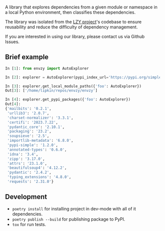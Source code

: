 A library that explores dependencies from a given module or namespace in a local Python environment, then classifies these dependencies.

The library was isolated from the [LZY project](https://github.com/lambdazy/lzy)'s codebase to ensure reusability and reduce the difficulty of dependency management.

If you are interested in using our library, please contact us via Github Issues.

## Brief example

```python
In [1]: from envzy import AutoExplorer

In [2]: explorer = AutoExplorer(pypi_index_url='https://pypi.org/simple', additional_pypi_packages={}, target_python=(3, 9))

In [3]: explorer.get_local_module_paths({'foo': AutoExplorer})
Out[3]: ['/home/lipkin/repos/envzy/envzy']

In [4]: explorer.get_pypi_packages({'foo': AutoExplorer})
Out[4]:
{'mailbits': '0.2.1',
 'urllib3': '2.0.7',
 'charset-normalizer': '3.3.1',
 'certifi': '2023.7.22',
 'pydantic_core': '2.10.1',
 'packaging': '23.2',
 'soupsieve': '2.5',
 'importlib-metadata': '6.8.0',
 'pypi-simple': '1.2.0',
 'annotated-types': '0.6.0',
 'idna': '3.4',
 'zipp': '3.17.0',
 'attrs': '23.1.0',
 'beautifulsoup4': '4.12.2',
 'pydantic': '2.4.2',
 'typing_extensions': '4.8.0',
 'requests': '2.31.0'}
```

## Development

* `poetry install` for installing project in dev-mode with all of it dependencies.
* `poetry publish --build` for publishing package to PyPI.
* `tox` for run tests.

